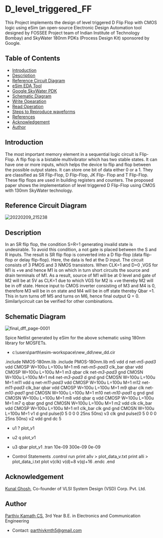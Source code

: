 # D_level_triggered_FF

 This Project  implements the design of level triggered D Flip Flop with CMOS logic using eSim (an open-source Electronic Design Automation tool designed by FOSSEE Project team of Indian Institute of Technology Bombay) and SkyWater 180nm PDKs (Process Design Kit) sponsored by Google.

## Table of Contents

- [Introduction](#introduction)
- [Description](#description)
- [Reference Circuit Diagram](#reference-circuit-diagram)
- [eSim EDA Tool](#esim-eda-tool)
- [Google SkyWater PDK](#google-skywater-pdk)
- [Schematic Diagram](#schematic-diagram)
- [Write Opearation](#write-operation)
- [Read Operation](#read-operation)
- [Steps to Reproduce waveforms](#steps-to-reproduce-waveforms)
- [References](#references)
- [Acknowledgement](#acknowledgement)
- [Author](#author)

## Introduction

The most important memory element in a sequential  logic circuit is Flip-Flop. A flip flop is a bistable multivibrator which has two stable states. It can have one or more  inputs, which helps the device to flip and flop between the possible output states. It  can store one bit of data either 0 or a 1. They are  classified as SR Flip-Flop, D Flip-Flop, JK Flip- Flop and T Flip-Flop. These flip flops are used  in building registers and counters. The proposed paper shows the implementation of level triggered D Flip-Flop using CMOS with 130nm SkyWater technology. 


## Reference Circuit Diagram


![20220209_215238](https://user-images.githubusercontent.com/74066861/153244008-cc7f9a6a-6bf5-4095-908e-9a7472d490fe.jpg)


## Description

In an SR flip flop, the condition S=R=1 generating invalid state is undesirable. To avoid this condition, a not gate is placed between the S and R inputs. The 
result is SR flip flop is converted into a D flip-flop (data flip-flop or delay flip-flop). Here, the data is fed at the D input. The circuit consists of 3 PMOS and 3 NMOS transistors. When CLK=1 and D=0 ,VGS for M1 is +ve and hence M1 is on which in turn short circuits the source and drain terminals of M1. As a result, source of M1 will be at 0 level and gate of M2 will be at 5V as CLK=1 due to which VGS for M2 is +ve thereby M2 will be in off state. Hence input to CMOS inverter consisting of M3 and M4 is 0, therefore M3 will be in on state and M4 will be in off state thereby Qbar =1. This in turn turns off M5 and turns on M6, hence final output Q = 0. Similarlycircuit can be verified for other combinations.


## Schematic Diagram

![final_dff_page-0001](https://user-images.githubusercontent.com/74066861/153242896-ac11ebab-2164-472c-a756-e2bf5b24c834.jpg)


Spice Netlist generated by eSim for the above schematic using 180nm library for MOSFETs.
* c:\users\parth\esim-workspace\new_dd\new_dd.cir

.include NMOS-180nm.lib
.include PMOS-180nm.lib
m5 vdd d net-_m5-pad3_ vdd CMOSP W=100u L=100u M=1
m6 net-_m5-pad3_ clk_bar qbar vdd CMOSP W=100u L=100u M=1
m3 qbar clk net-_m3-pad3_ gnd CMOSN W=100u L=100u M=1
m4 net-_m3-pad3_ d gnd gnd CMOSN W=100u L=100u M=1
m11 vdd q net-_m11-pad3_ vdd CMOSP W=100u L=100u M=1
m12 net-_m11-pad3_ clk_bar qbar vdd CMOSP W=100u L=100u M=1
m9 qbar clk net-_m10-pad1_ gnd CMOSN W=100u L=100u M=1
m10 net-_m10-pad1_ q gnd gnd CMOSN W=100u L=100u M=1
m8 vdd qbar q vdd CMOSP W=100u L=100u M=1
m7 q qbar gnd gnd CMOSN W=100u L=100u M=1
m2 vdd clk clk_bar vdd CMOSP W=100u L=100u M=1
m1 clk_bar clk gnd gnd CMOSN W=100u L=100u M=1
v1  d gnd pulse(0 5 0 0 0 25ns 50ns)
v3  clk gnd pulse(0 5 0 0 0 25ns 50ns)
v2 vdd gnd  dc 5
* u1  ? plot_v1
* u2  q plot_v1
* u3  qbar plot_v1
.tran 10e-09 300e-09 0e-09

* Control Statements 
.control
run
print allv > plot_data_v.txt
print alli > plot_data_i.txt
plot v(clk)  v(d)+8  v(q)+16
.endc
.end




## Acknowledgement

[Kunal Ghosh](https://github.com/kunalg123), Co-founder of VLSI System Design (VSD) Corp. Pvt. Ltd.


## Author

[Parthiv Kamath CS](https://github.com/Parthiv-2020), 3rd  Year  B.E. in Electronics and Communication Engineering
- Contact: parthivkmth5@gmail.com
